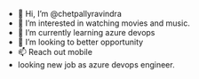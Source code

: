 - 👋 Hi, I’m @chetpallyravindra
- 👀 I’m interested in watching movies and music.
- 🌱 I’m currently learning azure devops
- 💞️ I’m looking to better opportunity
- 📫 Reach out mobile 
- looking new job as azure devops engineer.





